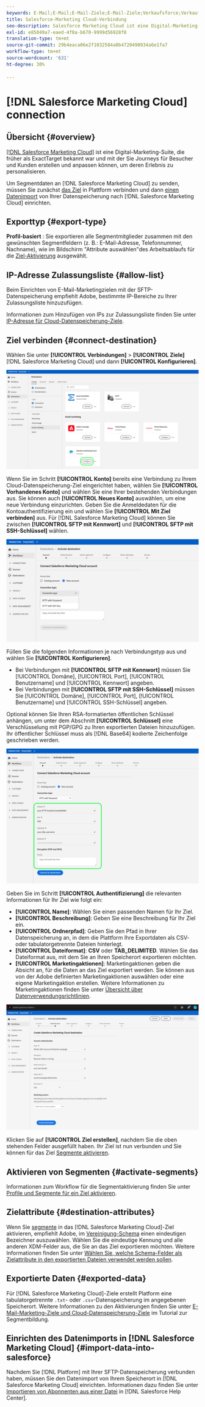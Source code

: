 ```yaml
---
keywords: E-Mail;E-Mail;E-Mail-Ziele;E-Mail-Ziele;Verkaufsforce;Verkaufsziel
title: Salesforce-Marketing Cloud-Verbindung
seo-description: Salesforce Marketing Cloud ist eine Digital-Marketing-Suite, die früher als ExactTarget bekannt war und mit der Sie Journeys für Besucher und Kunden erstellen und anpassen können, um deren Erlebnis zu personalisieren.
exl-id: e85049a7-eaed-4f8a-b670-9999d56928f8
translation-type: tm+mt
source-git-commit: 29b4eaca06e2f1032584a0b4720490934a6e1fa7
workflow-type: tm+mt
source-wordcount: '631'
ht-degree: 30%

---
```


# [!DNL Salesforce Marketing Cloud] connection

## Übersicht {#overview}

[[!DNL Salesforce Marketing Cloud]](https://www.salesforce.com/de/products/marketing-cloud/email-marketing/) ist eine Digital-Marketing-Suite, die früher als ExactTarget bekannt war und mit der Sie Journeys für Besucher und Kunden erstellen und anpassen können, um deren Erlebnis zu personalisieren.

Um Segmentdaten an [!DNL Salesforce Marketing Cloud] zu senden, müssen Sie zunächst [das Ziel](#connect-destination) in Plattform verbinden und dann [einen Datenimport](#import-data-into-salesforce) von Ihrer Datenspeicherung nach [!DNL Salesforce Marketing Cloud] einrichten.

## Exporttyp {#export-type}

**Profil-basiert** : Sie exportieren alle Segmentmitglieder zusammen mit den gewünschten Segmentfeldern (z. B.: E-Mail-Adresse, Telefonnummer, Nachname), wie im Bildschirm &quot;Attribute auswählen&quot;des Arbeitsablaufs für die  [Ziel-Aktivierung](../../ui/activate-destinations.md#select-attributes) ausgewählt.

## IP-Adresse Zulassungsliste {#allow-list}

Beim Einrichten von E-Mail-Marketingzielen mit der SFTP-Datenspeicherung empfiehlt Adobe, bestimmte IP-Bereiche zu Ihrer Zulassungsliste hinzuzufügen.

Informationen zum Hinzufügen von IPs zur Zulassungsliste finden Sie unter [IP-Adresse für Cloud-Datenspeicherung-Ziele](../cloud-storage/ip-address-allow-list.md).

## Ziel verbinden {#connect-destination}

Wählen Sie unter **[!UICONTROL Verbindungen]** > **[!UICONTROL Ziele]** [!DNL Salesforce Marketing Cloud] und dann **[!UICONTROL Konfigurieren]**.

![Mit Salesforce verbinden](../../assets/catalog/email-marketing/salesforce/catalog.png)

Wenn Sie im Schritt **[!UICONTROL Konto]** bereits eine Verbindung zu Ihrem Cloud-Datenspeicherung-Ziel eingerichtet haben, wählen Sie **[!UICONTROL Vorhandenes Konto]** und wählen Sie eine Ihrer bestehenden Verbindungen aus. Sie können auch **[!UICONTROL Neues Konto]** auswählen, um eine neue Verbindung einzurichten. Geben Sie die Anmeldedaten für die Kontoauthentifizierung ein und wählen Sie **[!UICONTROL Mit Ziel verbinden]** aus. Für [!DNL Salesforce Marketing Cloud] können Sie zwischen **[!UICONTROL SFTP mit Kennwort]** und **[!UICONTROL SFTP mit SSH-Schlüssel]** wählen.

![Salesforce-Marketing Cloud-Konto verbinden](../../assets/catalog/email-marketing/salesforce/connection-type.png)

Füllen Sie die folgenden Informationen je nach Verbindungstyp aus und wählen Sie **[!UICONTROL Konfigurieren]**.

- Bei Verbindungen mit **[!UICONTROL SFTP mit Kennwort]** müssen Sie [!UICONTROL Domäne], [!UICONTROL Port], [!UICONTROL Benutzername] und [!UICONTROL Kennwort] angeben.
- Bei Verbindungen mit **[!UICONTROL SFTP mit SSH-Schlüssel]** müssen Sie [!UICONTROL Domäne], [!UICONTROL Port], [!UICONTROL Benutzername] und [!UICONTROL SSH-Schlüssel] angeben.

Optional können Sie Ihren RSA-formatierten öffentlichen Schlüssel anhängen, um unter dem Abschnitt **[!UICONTROL Schlüssel]** eine Verschlüsselung mit PGP/GPG zu Ihren exportierten Dateien hinzuzufügen. Ihr öffentlicher Schlüssel muss als [!DNL Base64] kodierte Zeichenfolge geschrieben werden.

![Salesforce-Informationen ausfüllen](../../assets/catalog/email-marketing/salesforce/account-info.png)

Geben Sie im Schritt **[!UICONTROL Authentifizierung]** die relevanten Informationen für Ihr Ziel wie folgt ein:
- **[!UICONTROL Name]**: Wählen Sie einen passenden Namen für Ihr Ziel.
- **[!UICONTROL Beschreibung]**: Geben Sie eine Beschreibung für Ihr Ziel ein.
- **[!UICONTROL Ordnerpfad]**: Geben Sie den Pfad in Ihrer Datenspeicherung an, in dem die Plattform Ihre Exportdaten als CSV- oder tabulatorgetrennte Dateien hinterlegt.
- **[!UICONTROL Dateiformat]**: **CSV** oder **TAB_DELIMITED**. Wählen Sie das Dateiformat aus, mit dem Sie an Ihren Speicherort exportieren möchten.
- **[!UICONTROL Marketingaktionen]**: Marketingaktionen geben die Absicht an, für die Daten an das Ziel exportiert werden. Sie können aus von der Adobe definierten Marketingaktionen auswählen oder eine eigene Marketingaktion erstellen. Weitere Informationen zu Marketingaktionen finden Sie unter [Übersicht über Datenverwendungsrichtlinien](../../../data-governance/policies/overview.md).

<!--

Commenting out Amazon S3 bucket part for now until support is clarified

- **[!UICONTROL Bucket name]**: Your Amazon S3 bucket, where Platform will deposit the data export. Your input must be between 3 and 63 characters long. Must begin and end with a letter or number. Must contain only lowercase letters, numbers, or hyphens ( - ). Must not be formatted as an IP address (for example, 192.100.1.1).

-->

![Salesforce-Basisinformationen](../../assets/catalog/email-marketing/salesforce/basic-information.png)

Klicken Sie auf **[!UICONTROL Ziel erstellen]**, nachdem Sie die oben stehenden Felder ausgefüllt haben. Ihr Ziel ist nun verbunden und Sie können für das Ziel [Segmente aktivieren](../../ui/activate-destinations.md).

## Aktivieren von Segmenten {#activate-segments}

Informationen zum Workflow für die Segmentaktivierung finden Sie unter [Profile und Segmente für ein Ziel aktivieren](../../ui/activate-destinations.md).

## Zielattribute {#destination-attributes}

Wenn Sie [segmente](../../ui/activate-destinations.md) in das [!DNL Salesforce Marketing Cloud]-Ziel aktivieren, empfiehlt Adobe, im [Vereinigung-Schema](../../../profile/home.md#profile-fragments-and-union-schemas) einen eindeutigen Bezeichner auszuwählen. Wählen Sie die eindeutige Kennung und alle anderen XDM-Felder aus, die Sie an das Ziel exportieren möchten. Weitere Informationen finden Sie unter [Wählen Sie, welche Schema-Felder als Zielattribute in den exportierten Dateien verwendet werden sollen](./overview.md#destination-attributes).

## Exportierte Daten {#exported-data}

Für [!DNL Salesforce Marketing Cloud]-Ziele erstellt Platform eine tabulatorgetrennte `.txt`- oder `.csv`-Datenspeicherung im angegebenen Speicherort. Weitere Informationen zu den Aktivierungen finden Sie unter [E-Mail-Marketing-Ziele und Cloud-Datenspeicherung-Ziele](../../ui/activate-destinations.md#esp-and-cloud-storage) im Tutorial zur Segmentbildung.

## Einrichten des Datenimports in [!DNL Salesforce Marketing Cloud] {#import-data-into-salesforce}

Nachdem Sie [!DNL Platform] mit Ihrer SFTP-Datenspeicherung verbunden haben, müssen Sie den Datenimport von Ihrem Speicherort in [!DNL Salesforce Marketing Cloud] einrichten. Informationen dazu finden Sie unter [Importieren von Abonnenten aus einer Datei](https://help.salesforce.com/articleView?id=mc_es_import_subscribers_from_file.htm&amp;type=5) in [!DNL Salesforce Help Center].
